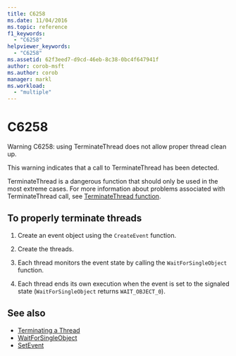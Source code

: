 ```yaml
---
title: C6258
ms.date: 11/04/2016
ms.topic: reference
f1_keywords:
  - "C6258"
helpviewer_keywords:
  - "C6258"
ms.assetid: 62f3eed7-d9cd-46eb-8c38-0bc4f647941f
author: corob-msft
ms.author: corob
manager: markl
ms.workload:
  - "multiple"
---
```

# C6258

Warning C6258: using TerminateThread does not allow proper thread clean up.

This warning indicates that a call to TerminateThread has been detected.

TerminateThread is a dangerous function that should only be used in the most extreme cases. For more information about problems associated with TerminateThread call, see [TerminateThread function](/windows/desktop/api/processthreadsapi/nf-processthreadsapi-terminatethread).

## To properly terminate threads

1. Create an event object using the `CreateEvent` function.

2. Create the threads.

3. Each thread monitors the event state by calling the `WaitForSingleObject` function.

4. Each thread ends its own execution when the event is set to the signaled state (`WaitForSingleObject` returns `WAIT_OBJECT_0`).

## See also

- [Terminating a Thread](/windows/win32/procthread/terminating-a-thread)
- [WaitForSingleObject](/windows/win32/api/synchapi/nf-synchapi-waitforsingleobject)
- [SetEvent](/windows/win32/api/synchapi/nf-synchapi-setevent)

